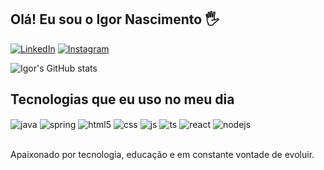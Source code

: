 ## Olá! Eu sou o Igor Nascimento 🖐️

[![LinkedIn](https://img.shields.io/badge/LinkedIn-0077B5?style=for-the-badge&logo=linkedin&logoColor=white
)](https://www.linkedin.com/in/igoranascimento/)
[![Instagram](https://img.shields.io/badge/Instagram-E4405F?style=for-the-badge&logo=instagram&logoColor=white)](https://www.instagram.com/igoriguu/)

![Igor's GitHub stats](https://github-readme-stats.vercel.app/api?username=notAvoiid&show_icons=true&theme=tokyonight)

## Tecnologias que eu uso no meu dia
<div style="display: inline_block">
  <img align="center" alt="java" src="https://img.shields.io/badge/Java-ED8B00?style=for-the-badge&logo=openjdk&logoColor=white" />
  <img align="center" alt="spring" src="https://img.shields.io/badge/Spring-6DB33F?style=for-the-badge&logo=spring&logoColor=white" />
  <img align="center" alt="html5" src="https://img.shields.io/badge/HTML5-E34F26?style=for-the-badge&logo=html5&logoColor=white" />
  <img align="center" alt="css" src="https://img.shields.io/badge/CSS3-1572B6?style=for-the-badge&logo=css3&logoColor=white" />
  <img align="center" alt="js" src="https://img.shields.io/badge/JavaScript-F7DF1E?style=for-the-badge&logo=javascript&logoColor=black" />
  <img align="center" alt="ts" src="https://img.shields.io/badge/TypeScript-007ACC?style=for-the-badge&logo=typescript&logoColor=white" />
  <img align="center" alt="react" src="https://img.shields.io/badge/React-20232A?style=for-the-badge&logo=react&logoColor=61DAFB" />
  <img align="center" alt="nodejs" src="https://img.shields.io/badge/Node.js-43853D?style=for-the-badge&logo=node.js&logoColor=white" />
</div><br/>

Apaixonado por tecnologia, educação e em constante vontade de evoluir.

